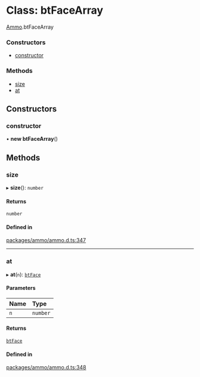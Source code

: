 # Class: btFaceArray

[Ammo](../modules/Ammo.md).btFaceArray

### Constructors

- [constructor](Ammo.btFaceArray.md#constructor)

### Methods

- [size](Ammo.btFaceArray.md#size)
- [at](Ammo.btFaceArray.md#at)

## Constructors

### constructor

• **new btFaceArray**()

## Methods

### size

▸ **size**(): `number`

#### Returns

`number`

#### Defined in

[packages/ammo/ammo.d.ts:347](https://github.com/Orillusion/orillusion/blob/main/packages/ammo/ammo.d.ts#L347)

___

### at

▸ **at**(`n`): [`btFace`](Ammo.btFace.md)

#### Parameters

| Name | Type |
| :------ | :------ |
| `n` | `number` |

#### Returns

[`btFace`](Ammo.btFace.md)

#### Defined in

[packages/ammo/ammo.d.ts:348](https://github.com/Orillusion/orillusion/blob/main/packages/ammo/ammo.d.ts#L348)
